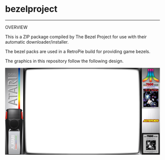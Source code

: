 # bezelproject

-------
OVERVIEW

This is a ZIP package compiled by The Bezel Project for use with their automatic downloader/installer.

The bezel packs are used in a RetroPie build for providing game bezels.

The graphics in this repository follow the following design.

![Sample bezel](https://github.com/thebezelproject/bezelprojectSA-Atari7800/blob/master/retroarch/overlay/GameBezels/Atari7800/Asteroids%20(USA).png?raw=true)
